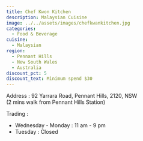 ```yaml
---
title: Chef Kwon Kitchen
description: Malaysian Cuisine
image: ../../assets/images/chefkwankitchen.jpg
categories:
  - Food & Beverage
cuisine:
  - Malaysian
region:
  - Pennant Hills
  - New South Wales
  - Australia
discount_pct: 5
discount_text: Minimum spend $30
---
```

Address : 92 Yarrara Road, Pennant Hills, 2120, NSW\
(2 mins walk from Pennant Hills Station)

Trading : 

* Wednesday - Monday : 11 am - 9 pm
* Tuesday : Closed
